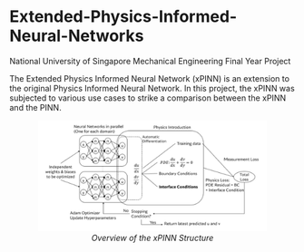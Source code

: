 # Extended-Physics-Informed-Neural-Networks
National University of Singapore Mechanical Engineering Final Year Project

The Extended Physics Informed Neural Network (xPINN) is an extension to the original Physics Informed Neural Network. In this project, the xPINN was subjected to various use cases to strike a comparison between the xPINN and the PINN.

<p align="center">
    <img src="./Media/xPINN Schematic .png" width="80%", height="80%"<br/>
    <em> </br> Overview of the xPINN Structure</em>
</p>
